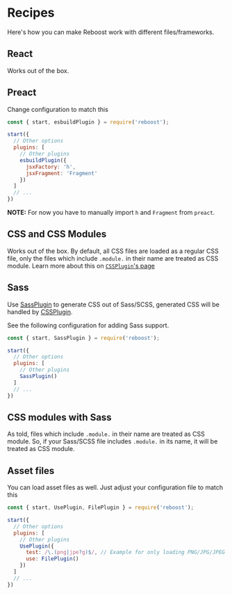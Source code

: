 # Recipes
Here's how you can make Reboost work with different files/frameworks.

## React
Works out of the box.

## Preact
Change configuration to match this
```js
const { start, esbuildPlugin } = require('reboost');

start({
  // Other options
  plugins: [
    // Other plugins
    esbuildPlugin({
      jsxFactory: 'h',
      jsxFragment: 'Fragment'
    })
  ]
  // ...
})
```
**NOTE:** For now you have to manually import `h` and `Fragment` from `preact`.

## CSS and CSS Modules
Works out of the box. By default, all CSS files are loaded as a regular CSS file,
only the files which include `.module.` in their name are treated as CSS module.
Learn more about this on [`CSSPlugin`'s page](./plugins/css.md)

## Sass
Use [SassPlugin](./plugins/sass.md) to generate CSS out of Sass/SCSS,
generated CSS will be handled by [CSSPlugin](./plugins/css.md).

See the following configuration for adding Sass support.
```js
const { start, SassPlugin } = require('reboost');

start({
  // Other options
  plugins: [
    // Other plugins
    SassPlugin()
  ]
  // ...
})
```

## CSS modules with Sass
As told, files which include `.module.` in their name are treated as CSS module. So, if
your Sass/SCSS file includes `.module.` in its name, it will be treated as
CSS module.

## Asset files
You can load asset files as well.
Just adjust your configuration file to match this
```js
const { start, UsePlugin, FilePlugin } = require('reboost');

start({
  // Other options
  plugins: [
    // Other plugins
    UsePlugin({
      test: /\.(png|jpe?g)$/, // Example for only loading PNG/JPG/JPEG files as asset
      use: FilePlugin()
    })
  ]
  // ...
})
```
